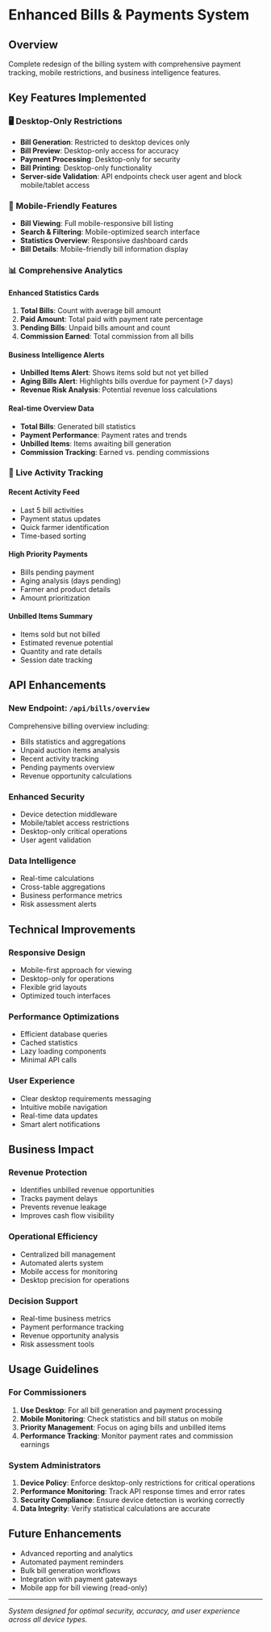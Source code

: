 # Enhanced Bills & Payments System

## Overview

Complete redesign of the billing system with comprehensive payment tracking, mobile restrictions, and business intelligence features.

## Key Features Implemented

### 🖥️ Desktop-Only Restrictions

- **Bill Generation**: Restricted to desktop devices only
- **Bill Preview**: Desktop-only access for accuracy
- **Payment Processing**: Desktop-only for security
- **Bill Printing**: Desktop-only functionality
- **Server-side Validation**: API endpoints check user agent and block mobile/tablet access

### 📱 Mobile-Friendly Features

- **Bill Viewing**: Full mobile-responsive bill listing
- **Search & Filtering**: Mobile-optimized search interface
- **Statistics Overview**: Responsive dashboard cards
- **Bill Details**: Mobile-friendly bill information display

### 📊 Comprehensive Analytics

#### Enhanced Statistics Cards

1. **Total Bills**: Count with average bill amount
2. **Paid Amount**: Total paid with payment rate percentage
3. **Pending Bills**: Unpaid bills amount and count
4. **Commission Earned**: Total commission from all bills

#### Business Intelligence Alerts

- **Unbilled Items Alert**: Shows items sold but not yet billed
- **Aging Bills Alert**: Highlights bills overdue for payment (>7 days)
- **Revenue Risk Analysis**: Potential revenue loss calculations

#### Real-time Overview Data

- **Total Bills**: Generated bill statistics
- **Payment Performance**: Payment rates and trends
- **Unbilled Items**: Items awaiting bill generation
- **Commission Tracking**: Earned vs. pending commissions

### 🔄 Live Activity Tracking

#### Recent Activity Feed

- Last 5 bill activities
- Payment status updates
- Quick farmer identification
- Time-based sorting

#### High Priority Payments

- Bills pending payment
- Aging analysis (days pending)
- Farmer and product details
- Amount prioritization

#### Unbilled Items Summary

- Items sold but not billed
- Estimated revenue potential
- Quantity and rate details
- Session date tracking

## API Enhancements

### New Endpoint: `/api/bills/overview`

Comprehensive billing overview including:

- Bills statistics and aggregations
- Unpaid auction items analysis
- Recent activity tracking
- Pending payments overview
- Revenue opportunity calculations

### Enhanced Security

- Device detection middleware
- Mobile/tablet access restrictions
- Desktop-only critical operations
- User agent validation

### Data Intelligence

- Real-time calculations
- Cross-table aggregations
- Business performance metrics
- Risk assessment alerts

## Technical Improvements

### Responsive Design

- Mobile-first approach for viewing
- Desktop-only for operations
- Flexible grid layouts
- Optimized touch interfaces

### Performance Optimizations

- Efficient database queries
- Cached statistics
- Lazy loading components
- Minimal API calls

### User Experience

- Clear desktop requirements messaging
- Intuitive mobile navigation
- Real-time data updates
- Smart alert notifications

## Business Impact

### Revenue Protection

- Identifies unbilled revenue opportunities
- Tracks payment delays
- Prevents revenue leakage
- Improves cash flow visibility

### Operational Efficiency

- Centralized bill management
- Automated alerts system
- Mobile access for monitoring
- Desktop precision for operations

### Decision Support

- Real-time business metrics
- Payment performance tracking
- Revenue opportunity analysis
- Risk assessment tools

## Usage Guidelines

### For Commissioners

1. **Use Desktop**: For all bill generation and payment processing
2. **Mobile Monitoring**: Check statistics and bill status on mobile
3. **Priority Management**: Focus on aging bills and unbilled items
4. **Performance Tracking**: Monitor payment rates and commission earnings

### System Administrators

1. **Device Policy**: Enforce desktop-only restrictions for critical operations
2. **Performance Monitoring**: Track API response times and error rates
3. **Security Compliance**: Ensure device detection is working correctly
4. **Data Integrity**: Verify statistical calculations are accurate

## Future Enhancements

- Advanced reporting and analytics
- Automated payment reminders
- Bulk bill generation workflows
- Integration with payment gateways
- Mobile app for bill viewing (read-only)

---

_System designed for optimal security, accuracy, and user experience across all device types._
